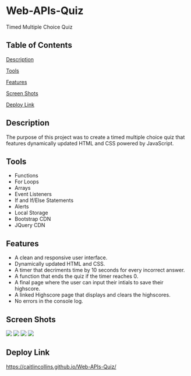 # Web-APIs-Quiz
Timed Multiple Choice Quiz
## Table of Contents ##
[Description](https://github.com/CaitlinCollins/Web-APIs-Quiz#description)

[Tools](https://github.com/CaitlinCollins/Web-APIs-Quiz#javascript-tools)

[Features](https://github.com/CaitlinCollins/Web-APIs-Quiz#features)

[Screen Shots](https://github.com/CaitlinCollins/Web-APIs-Quiz#screen-shots)

[Deploy Link](https://github.com/CaitlinCollins/Web-APIs-Quiz#deploy-link)
## Description ##
The purpose of this project was to create a timed multiple choice quiz that features dynamically updated HTML and CSS powered by JavaScript.  
## Tools ##
* Functions
* For Loops
* Arrays
* Event Listeners
* If and If/Else Statements
* Alerts
* Local Storage
* Bootstrap CDN
* JQuery CDN
## Features ##
* A clean and responsive user interface.
* Dynamically updated HTML and CSS.
* A timer that decriments time by 10 seconds for every incorrect answer.
* A function that ends the quiz if the timer reaches 0.
* A final page where the user can input their intials to save their highscore.
* A linked Highscore page that displays and clears the highscores.
* No errors in the console log.
## Screen Shots ##
![](https://github.com/CaitlinCollins/Password-Generator/blob/main/Assets/.png)
![](https://github.com/CaitlinCollins/Password-Generator/blob/main/Assets/.png)
![](https://github.com/CaitlinCollins/Password-Generator/blob/main/Assets/.png)
![](https://github.com/CaitlinCollins/Password-Generator/blob/main/Assets/.png)

## Deploy Link ##
https://caitlincollins.github.io/Web-APIs-Quiz/


